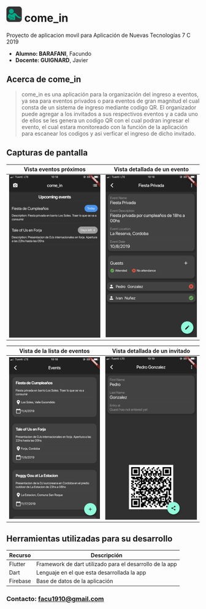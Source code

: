 # <img src="./img/appiconx2.png" alt="drawing" width="40"/>     come_in

Proyecto de aplicacion movil para Aplicación de Nuevas Tecnologías 7 C 2019

* **Alumno: BARAFANI**, Facundo
* **Docente: GUIGNARD**, Javier

## Acerca de come_in
> come_in es una aplicación para la organización del ingreso a eventos, ya sea para eventos privados o para eventos de gran magnitud el cual consta de un sistema de ingreso mediante codigo QR.
El organizador puede agregar a los invitados a sus respectivos eventos y a cada uno de ellos se les genera un codigo QR con el cual podran ingresar el evento, el cual estara monitoreado con la función de la aplicación para escanear los codigos y asi verficar el ingreso de dicho invitado.

## Capturas de pantalla
Vista eventos próximos            |  Vista detallada de un evento
:-------------------------:|:-------------------------:
<img src="./img/upcomingevents.PNG" alt="drawing" width="300"/>  |  <img src="./img/eventview.PNG" alt="drawing" width="300"/>  

Vista de la lista de eventos            |  Vista detallada de un invitado
:-------------------------:|:-------------------------:
<img src="./img/eventlist.PNG" alt="drawing" width="300"/>  |  <img src="./img/guestview.PNG" alt="drawing" width="300"/>  



## Herramientas utilizadas para su desarrollo
| Recurso | Descripción |
| ----------- | ----------- |
| Flutter | Framework de dart utilizado para el desarrollo de la app |
| Dart | Lenguaje en el que esta desarrollada la app |
| Firebase | Base de datos de la aplicación |

### **Contacto:** facu1910@gmail.com
